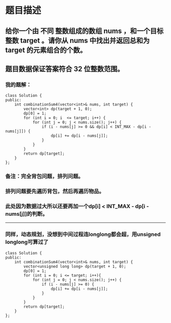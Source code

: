 # 题目描述
## 给你一个由 不同 整数组成的数组 nums ，和一个目标整数 target 。请你从 nums 中找出并返回总和为 target 的元素组合的个数。
## 题目数据保证答案符合 32 位整数范围。
### 我的题解：
```
class Solution {
public:
    int combinationSum4(vector<int>& nums, int target) {
        vector<int> dp(target + 1, 0);
        dp[0] = 1;
        for (int i = 0; i  <= target; i++) {
            for (int j = 0; j < nums.size(); j++) {
                if (i - nums[j] >= 0 && dp[i] < INT_MAX - dp[i - nums[j]]) {
                    dp[i] += dp[i - nums[j]];
                }
            }
        }
        return dp[target];
    }
};
```
### **备注**：完全背包问题，排列问题。
### 排列问题要先遍历背包，然后再遍历物品。
### 此处因为数据过大所以还要再加一个dp[i] < INT_MAX - dp[i - nums[j]]的判断。
***
### 同样，动态规划，没想到中间过程连longlong都会超，用unsigned longlong可算过了
```
class Solution {
public:
    int combinationSum4(vector<int>& nums, int target) {
        vector<unsigned long long> dp(target + 1, 0);
        dp[0] = 1;
        for (int i = 0; i <= target; i++){
            for (int j = 0; j < nums.size(); j++) {
                if (i - nums[j] >= 0) {
                    dp[i] += dp[i - nums[j]];
                }
            }
        }
        return dp[target];
    }
};
```